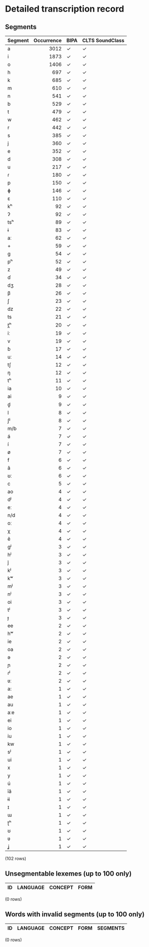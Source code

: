 
# Detailed transcription record

## Segments

| Segment | Occurrence | BIPA | CLTS SoundClass |
|:----------|-------------:|:-------|:------------------|
| a | 3012 | ✓ | ✓ |
| i | 1873 | ✓ | ✓ |
| o | 1406 | ✓ | ✓ |
| h | 697 | ✓ | ✓ |
| k | 685 | ✓ | ✓ |
| m | 610 | ✓ | ✓ |
| n | 541 | ✓ | ✓ |
| b | 529 | ✓ | ✓ |
| t | 479 | ✓ | ✓ |
| w | 462 | ✓ | ✓ |
| r | 442 | ✓ | ✓ |
| s | 385 | ✓ | ✓ |
| j | 360 | ✓ | ✓ |
| e | 352 | ✓ | ✓ |
| d | 308 | ✓ | ✓ |
| u | 217 | ✓ | ✓ |
| ɾ | 180 | ✓ | ✓ |
| p | 150 | ✓ | ✓ |
| ɸ | 146 | ✓ | ✓ |
| ɛ | 110 | ✓ | ✓ |
| kʰ | 92 | ✓ | ✓ |
| ʔ | 92 | ✓ | ✓ |
| tsʰ | 89 | ✓ | ✓ |
| ɨ | 83 | ✓ | ✓ |
| aː | 62 | ✓ | ✓ |
| + | 59 | ✓ | ✓ |
| g | 54 | ✓ | ✓ |
| pʰ | 52 | ✓ | ✓ |
| z | 49 | ✓ | ✓ |
| ɗ | 34 | ✓ | ✓ |
| dʒ | 28 | ✓ | ✓ |
| β | 26 | ✓ | ✓ |
| ʃ | 23 | ✓ | ✓ |
| dz | 22 | ✓ | ✓ |
| ts | 21 | ✓ | ✓ |
| t̪ʰ | 20 | ✓ | ✓ |
| iː | 19 | ✓ | ✓ |
| v | 19 | ✓ | ✓ |
| ɓ | 17 | ✓ | ✓ |
| uː | 14 | ✓ | ✓ |
| tʃ | 12 | ✓ | ✓ |
| ŋ | 12 | ✓ | ✓ |
| tʰ | 11 | ✓ | ✓ |
| ia | 10 | ✓ | ✓ |
| ai | 9 | ✓ | ✓ |
| d̥ | 9 | ✓ | ✓ |
| l | 8 | ✓ | ✓ |
| ʃʲ | 8 | ✓ | ✓ |
| m/b | 7 | ✓ | ✓ |
| á | 7 | ✓ | ✓ |
| í | 7 | ✓ | ✓ |
| ø | 7 | ✓ | ✓ |
| f | 6 | ✓ | ✓ |
| ã | 6 | ✓ | ✓ |
| ʊː | 6 | ✓ | ✓ |
| c | 5 | ✓ | ✓ |
| ao | 4 | ✓ | ✓ |
| dʲ | 4 | ✓ | ✓ |
| eː | 4 | ✓ | ✓ |
| n/d | 4 | ✓ | ✓ |
| oː | 4 | ✓ | ✓ |
| χ | 4 | ✓ | ✓ |
| ẽ | 4 | ✓ | ✓ |
| gʲ | 3 | ✓ | ✓ |
| hʲ | 3 | ✓ | ✓ |
| j̃ | 3 | ✓ | ✓ |
| kʲ | 3 | ✓ | ✓ |
| kʷ | 3 | ✓ | ✓ |
| mʲ | 3 | ✓ | ✓ |
| nʲ | 3 | ✓ | ✓ |
| oi | 3 | ✓ | ✓ |
| tʲ | 3 | ✓ | ✓ |
| ɟ | 3 | ✓ | ✓ |
| ee | 2 | ✓ | ✓ |
| hʷ | 2 | ✓ | ✓ |
| ie | 2 | ✓ | ✓ |
| oa | 2 | ✓ | ✓ |
| ə | 2 | ✓ | ✓ |
| ɲ | 2 | ✓ | ✓ |
| ɾʲ | 2 | ✓ | ✓ |
| ʋː | 2 | ✓ | ✓ |
| a: | 1 | ✓ | ✓ |
| ae | 1 | ✓ | ✓ |
| au | 1 | ✓ | ✓ |
| aːe | 1 | ✓ | ✓ |
| ei | 1 | ✓ | ✓ |
| io | 1 | ✓ | ✓ |
| iu | 1 | ✓ | ✓ |
| kw | 1 | ✓ | ✓ |
| sʲ | 1 | ✓ | ✓ |
| ui | 1 | ✓ | ✓ |
| x | 1 | ✓ | ✓ |
| y | 1 | ✓ | ✓ |
| ú | 1 | ✓ | ✓ |
| ĩã | 1 | ✓ | ✓ |
| ɨi | 1 | ✓ | ✓ |
| ɪ | 1 | ✓ | ✓ |
| ɯ | 1 | ✓ | ✓ |
| ʈʰ | 1 | ✓ | ✓ |
| ʊ | 1 | ✓ | ✓ |
| ʋ | 1 | ✓ | ✓ |
| ʝ | 1 | ✓ | ✓ |

(102 rows)



## Unsegmentable lexemes (up to 100 only)

| ID | LANGUAGE | CONCEPT | FORM |
|------|------------|-----------|--------|

(0 rows)



## Words with invalid segments (up to 100 only)

| ID | LANGUAGE | CONCEPT | FORM | SEGMENTS |
|------|------------|-----------|--------|------------|

(0 rows)



